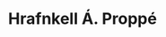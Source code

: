 ---
type: "staff"
title: "Hrafnkell Á. Proppé"
job: "Svæðisskipulagstjóri hjá SSH"
subjob: "Verkefnastjóri"
email: "hrafnkell@borgarlinan.is"
---